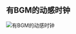 ## 有BGM的动感时钟
![有BGM的动感时钟](https://github.com/Kaixinzuizhongyao/Html5Games/blob/master/clock/clock.png)